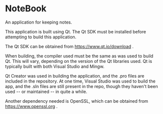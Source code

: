 # NoteBook
An application for keeping notes.

This application is built using Qt.  The Qt SDK must be installed before attempting to build this application.

The Qt SDK can be obtained from https://www.qt.io/download .

When building, the compiler used must be the same as was used to build Qt.  This will vary, depending on the version
of the Qt libraries used.  Qt is typically built with both Visual Studio and Mingw.

Qt Creator was used in building the application, and the .pro files are included in the repository.  At one time,
Visual Studio was used to build the app, and the .sln files are still present in the repo, though they haven't been
used -- or maintained -- in quite a while.

Another dependency needed is OpenSSL, which can be obtained from https://www.openssl.org .

